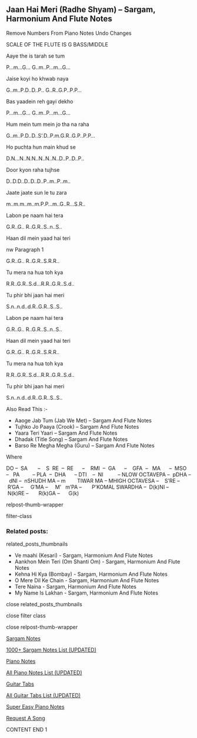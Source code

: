 
## Jaan Hai Meri (Radhe Shyam) – Sargam, Harmonium And Flute Notes

Remove Numbers From Piano Notes
Undo Changes

SCALE OF THE FLUTE IS G BASS/MIDDLE

Aaye the is tarah se tum

P…m…G… G..m..P…m…G…

Jaise koyi ho khwab naya

G..m..P.D..D..P.. G..R..G.P..P.P…

Bas yaadein reh gayi dekho

P…m…G… G..m..P…m…G…

Hum mein tum mein jo tha na raha

G..m..P.D..D..S’.D..P.m.G.R..G.P..P.P…

Ho puchta hun main khud se

D.N…N..N.N..N..N..N..D..P..D..P..

Door kyon raha tujhse

D..D.D..D..D..D..P..m..P..m..

Jaate jaate sun le tu zara

m..m.m..m..m.P.P…m..G..R…S.R..

Labon pe naam hai tera

G.R..G.. R..G.R..S..n..S..

Haan dil mein yaad hai teri

nw Paragraph 1

G.R..G.. R..G.R..S.R.R..

Tu mera na hua toh kya

R.R..G.R..S.d…R.R..G.R..S.d..

Tu phir bhi jaan hai meri

S.n..n.d..d.R..G.R..S..S..

Labon pe naam hai tera

G.R..G.. R..G.R..S..n..S..

Haan dil mein yaad hai teri

G.R..G.. R..G.R..S.R.R..

Tu mera na hua toh kya

R.R..G.R..S.d…R.R..G.R..S.d..

Tu phir bhi jaan hai meri

S.n..n.d..d.R..G.R..S..S..

Also Read This :-

* Aaoge Jab Tum (Jab We Met) – Sargam And Flute Notes
* Tujhko Jo Paaya (Crook) – Sargam And Flute Notes
* Yaara Teri Yaari – Sargam And Flute Notes
* Dhadak (Title Song) – Sargam And Flute Notes
* Barso Re Megha Megha (Guru) – Sargam And Flute Notes

Where

DO –  SA       –    S  RE  –  RE      –    RMI  –  GA      –    GFA  –   MA      –  MSO  –   PA         – PLA  –  DHA      – DTI    –  NI          – NLOW OCTAVEPA –  pDHA –  dNI –  nSHUDH MA – m        TIWAR MA – MHIGH OCTAVESA –    S’RE –     R’GA –     G’MA –     M’   m’PA –       P’KOMAL SWARDHA –  D(k)NI –       N(k)RE –       R(k)GA –      G(k)

relpost-thumb-wrapper

filter-class

### Related posts:

related_posts_thumbnails

* Ve maahi (Kesari) - Sargam, Harmonium And Flute Notes
* Aankhon Mein Teri (Om Shanti Om) - Sargam, Harmonium And Flute Notes
* Kehna Hi Kya (Bombay) - Sargam, Harmonium And Flute Notes
* O Mere Dil Ke Chain - Sargam, Harmonium And Flute Notes
* Tere Naina - Sargam, Harmonium And Flute Notes
* My Name Is Lakhan - Sargam, Harmonium And Flute Notes

close related_posts_thumbnails

close filter class

close relpost-thumb-wrapper

[Sargam Notes](https://www.notationsworld.com/sargam-notes.html)

[1000+ Sargam Notes List (UPDATED)](https://www.notationsworld.com/all-songs-list-sargam-notes.html)

[Piano Notes](https://www.notationsworld.com/piano-notes.html)

[All Piano Notes List (UPDATED)](https://www.notationsworld.com/all-songs-list-piano-notes.html)

[Guitar Tabs](https://www.notationsworld.com/guitar-tabs.html)

[All Guitar Tabs List (UPDATED)](https://www.notationsworld.com/all-songs-list-guitar-tabs.html)

[Super Easy Piano Notes](https://studywall.in/)

[Request A Song](https://www.notationsworld.com/request-a-song.html)

CONTENT END 1

